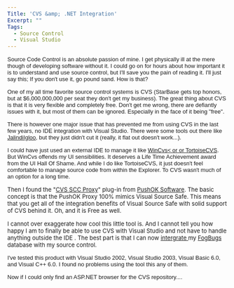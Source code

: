 ```yaml
---
Title: 'CVS &amp; .NET Integration'
Excerpt: ""
Tags:
  - Source Control
  - Visual Studio
---
```


<p><span class="437460716-05062003"><font face="Arial" size="2">Source Code Control is 
an absolute passion of mine. I get physically ill at the mere though of 
developing software without it. I could go on for hours about how important it 
is to understand and use source control, but I'll save you the pain of reading 
it. I'll just say this; If you don't use it, go pound sand. How is 
that?</font></span></p>
<p><span class="437460716-05062003"><font face="Arial" size="2">One of my all time 
favorite source control systems is CVS (StarBase gets top honors, but at 
$6,000,000,000 per seat they don't get my business). The great thing about CVS 
is that it is very flexible and completely free. Don't get me wrong, there are 
defiantly issues with it, but most of them can be ignored. Especially in the 
face of it being "free".</font></span></p>
<p><span class="437460716-05062003"><font face="Arial" size="2">There is however one major issue that has prevented me from 
using CVS in the last few years, no IDE integration with Visual Studio. There 
were some tools out there like </font><a title="Click here to do a full-text search for this title" href="/assets/wp/2003/06/igloo"><font face="Arial" size="2">JalindiIgloo</font></a><font face="Arial" size="2">, but they just didn't cut 
it (really, it flat out doesn't work...).</font></span></p>
<p><span class="437460716-05062003"><font face="Arial" size="2">I could have just used 
an external IDE to manage it like </font><a href="/assets/wp/2003/06/www.wincvs.org"><font face="Arial" size="2">WinCvs< or or </font><a href="/assets/wp/2003/06/www.tortoisecvs.org"><font face="Arial" size="2">TortoiseCVS</font></a><font face="Arial" size="2">. But WinCvs offends my UI 
sensibilities. It deserves a Life Time Achievement award from the UI Hall Of 
Shame. And while I do like TortoiseCVS, it just doesn't feel comfortable to 
manage source code from within the Explorer. To CVS wasn't much of an option for 
a long time.</font></span></p>
<p><span class="437460716-05062003">
<font size="2">Then I found the 
"<a href="http://www.pushok.com/soft_short_info.php?PHPSESSID=97696e55b788cef1ad8b0e1329854501">CVS 
SCC Proxy</a>" plug-in from <a href="/assets/wp/2003/06/www.pushok.com">PushOK 
Software</a>. The basic concept is that the PushOK Proxy 100% mimics Visual 
Source Safe. This means that you get all of the integration benefits of Visual 
Source Safe with solid support of CVS behind it. Oh, and it is Free as 
well. </font></span></p>
<p>
<font size="2"><span class="437460716-05062003">I cannot over 
exaggerate how cool this little tool is. And I cannot tell you how happy I am to 
finally be able to use CVS with Visual Studio and not have to handle anything 
outside the IDE . T</span><span class="437460716-05062003">he best part is that I 
can now <a href="/assets/wp/2003/06/HowSourceControlIntegrati.html">intergrate 
</a>my <a href="/assets/wp/2003/06/FogBUGZ">FogBugs </a>database with my 
source control.</span></font></p>
<p><span class="437460716-05062003"><font face="Arial" size="2">I've tested this 
product with Visual Studio 2002, Visual Studio 2003, Visual Basic 6.0, and 
Visual C++ 6.0. I found no problems using the tool this any of them. 
</font></span></p>
<p><span class="437460716-05062003"><font face="Arial" size="2">Now if I could only 
find an ASP.NET browser for the CVS repository.... 
</font></span></p>